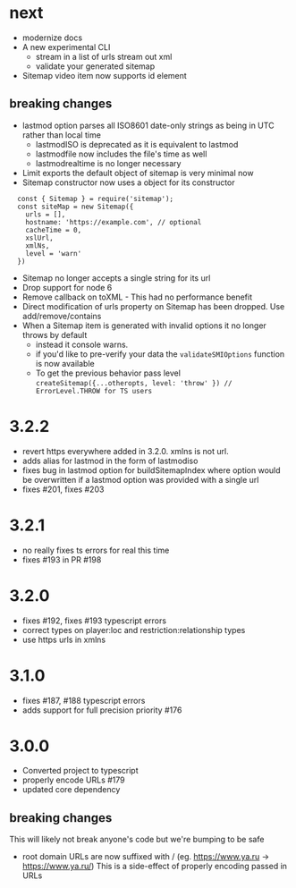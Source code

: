 # next
  - modernize docs
  - A new experimental CLI
    - stream in a list of urls stream out xml
    - validate your generated sitemap
  - Sitemap video item now supports id element
## breaking changes
  - lastmod option parses all ISO8601 date-only strings as being in UTC rather than local time
    - lastmodISO is deprecated as it is equivalent to lastmod
    - lastmodfile now includes the file's time as well
    - lastmodrealtime is no longer necessary
  - Limit exports the default object of sitemap is very minimal now
  - Sitemap constructor now uses a object for its constructor
  ```
    const { Sitemap } = require('sitemap');
    const siteMap = new Sitemap({
      urls = [],
      hostname: 'https://example.com', // optional
      cacheTime = 0,
      xslUrl,
      xmlNs,
      level = 'warn'
    })
  ```
  - Sitemap no longer accepts a single string for its url
  - Drop support for node 6
  - Remove callback on toXML - This had no performance benefit
  - Direct modification of urls property on Sitemap has been dropped. Use add/remove/contains
  - When a Sitemap item is generated with invalid options it no longer throws by default
    - instead it console warns.
    - if you'd like to pre-verify your data the `validateSMIOptions` function is
    now available
    - To get the previous behavior pass level `createSitemap({...otheropts, level: 'throw' }) // ErrorLevel.THROW for TS users`
# 3.2.2
  - revert https everywhere added in 3.2.0. xmlns is not url.
  - adds alias for lastmod in the form of lastmodiso
  - fixes bug in lastmod option for buildSitemapIndex where option would be overwritten if a lastmod option was provided with a single url
  - fixes #201, fixes #203
# 3.2.1
  - no really fixes ts errors for real this time
  - fixes #193 in PR #198
# 3.2.0
  - fixes #192, fixes #193 typescript errors
  - correct types on player:loc and restriction:relationship types
  - use https urls in xmlns
# 3.1.0
 - fixes #187, #188 typescript errors
 - adds support for full precision priority #176
# 3.0.0
 - Converted project to typescript
 - properly encode URLs #179
 - updated core dependency
## breaking changes
 This will likely not break anyone's code but we're bumping to be safe
 - root domain URLs are now suffixed with / (eg. https://www.ya.ru -> https://www.ya.ru/) This is a side-effect of properly encoding passed in URLs

